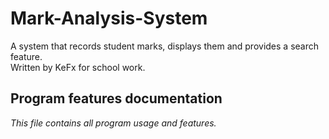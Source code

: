 # Mark-Analysis-System
A system that records student marks, displays them and provides a search feature. <br/>
Written by KeFx for school work.

## Program features documentation
*This file contains all program usage and features.* 